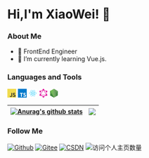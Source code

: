 # Hi,I'm XiaoWei!  👋

### About Me

- 💼 FrontEnd Engineer
- 🌱 I’m currently learning Vue.js.

### Languages and Tools

<code><img height="20" src="https://raw.githubusercontent.com/github/explore/80688e429a7d4ef2fca1e82350fe8e3517d3494d/topics/javascript/javascript.png"></code>
<code><img height="20" src="https://raw.githubusercontent.com/github/explore/80688e429a7d4ef2fca1e82350fe8e3517d3494d/topics/typescript/typescript.png"></code>
<code><img height="20" src="https://raw.githubusercontent.com/github/explore/80688e429a7d4ef2fca1e82350fe8e3517d3494d/topics/react/react.png"></code>
<code><img height="20" src="https://raw.githubusercontent.com/github/explore/5c058a388828bb5fde0bcafd4bc867b5bb3f26f3/topics/graphql/graphql.png"></code>
<code><img height="20" src="https://raw.githubusercontent.com/github/explore/80688e429a7d4ef2fca1e82350fe8e3517d3494d/topics/nodejs/nodejs.png"></code>  

| <a href="https://github.com/ImXiaoWei/github-readme-stats"><img align="center" src="https://github-readme-stats.vercel.app/api?username=ImXiaoWei&show_icons=true&include_all_commits=true&theme=buefy&hide_border=true" alt="Anurag's github stats" /></a> | <a href="https://github.com/ImXiaoWei/github-readme-stats"><img align="center" src="https://github-readme-stats.vercel.app/api/top-langs/?username=ImXiaoWei&layout=compact&theme=buefy&hide_border=true" /></a> |
| ------------- | ------------- |


### Follow Me

[![Github](https://img.shields.io/github/followers/ImXiaoWei?label=Github&style=social)](https://github.com/ImXiaoWei)
[![Gitee](https://img.shields.io/badge/-码云-EA4335?style=flat-square&logo=Gitee&logoColor=white)](https://gitee.com/im_xiaowei)
[![CSDN](https://img.shields.io/badge/-CSDN-c14438?style=flat-square&logo=C&logoColor=white)](https://blog.csdn.net/im_xiaowei?spm=1000.2115.3001.5343)
![访问个人主页数量](https://komarev.com/ghpvc/?username=ImXiaoWei&color=green)


